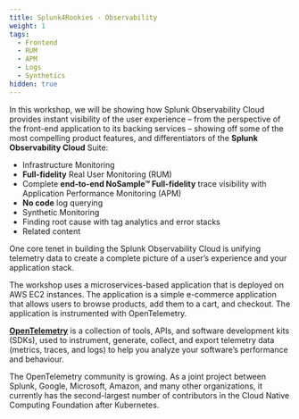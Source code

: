 ```yaml
---
title: Splunk4Rookies - Observability
weight: 1
tags:
  - Frontend
  - RUM
  - APM
  - Logs
  - Synthetics
hidden: true
---
```


In this workshop, we will be showing how Splunk Observability Cloud provides instant visibility of the user experience – from the perspective of the front-end application to its backing services – showing off some of the most compelling product features, and differentiators of the **Splunk Observability Cloud** Suite:

* Infrastructure Monitoring
* **Full-fidelity** Real User Monitoring (RUM)
* Complete **end-to-end NoSample™ Full-fidelity** trace visibility with Application Performance Monitoring (APM)
* **No code** log querying
* Synthetic Monitoring
* Finding root cause with tag analytics and error stacks
* Related content

One core tenet in building the Splunk Observability Cloud is unifying telemetry data to create a complete picture of a user’s experience and your application stack.

The workshop uses a microservices-based application that is deployed on AWS EC2 instances. The application is a simple e-commerce application that allows users to browse products, add them to a cart, and checkout. The application is instrumented with OpenTelemetry.

**[OpenTelemetry](https://opentelemetry.io)**  is a collection of tools, APIs, and software development kits (SDKs), used to instrument, generate, collect, and export telemetry data (metrics, traces, and logs) to help you analyze your software’s performance and behaviour.

The OpenTelemetry community is growing. As a joint project between Splunk, Google, Microsoft, Amazon, and many other organizations, it currently has the second-largest number of contributors in the Cloud Native Computing Foundation after Kubernetes.
